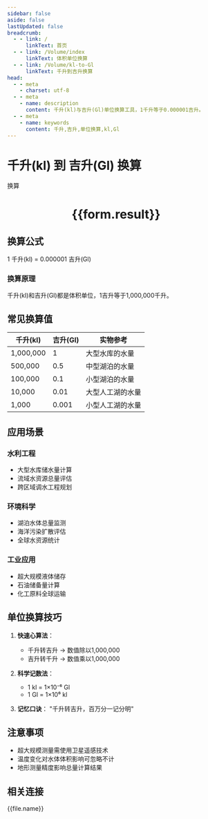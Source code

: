 ```yaml
---
sidebar: false
aside: false
lastUpdated: false
breadcrumb:
  - - link: /
      linkText: 首页
  - - link: /Volume/index
      linkText: 体积单位换算
  - - link: /Volume/kl-to-Gl
      linkText: 千升到吉升换算
head:
  - - meta
    - charset: utf-8
  - - meta
    - name: description
      content: 千升(kl)与吉升(Gl)单位换算工具，1千升等于0.000001吉升。
  - - meta
    - name: keywords
      content: 千升,吉升,单位换算,kl,Gl
---
```


# 千升(kl) 到 吉升(Gl) 换算

<script setup>
import { onMounted, reactive, inject ,ref  } from 'vue'
import { NButton,NForm ,NFormItem,NInput,NInputNumber,NSelect,NCard,useMessage ,NGrid ,NGi } from 'naive-ui'
import { defineClientComponent } from 'vitepress'
import { Volume } from '../../files';

const convert = inject('convert')
const formRef = ref(null);
const rules = {
  number:{
    required: true,
    type: 'number',
    trigger: "blur"
  }
}
const form = reactive({
  number:null,
  result:'',
  title:'千升(kl)到吉升(Gl)换算'
})

const convertHandler = (e) => {
  e.preventDefault();
  formRef.value?.validate((errors)=>{
    if (!errors) {
      form.result = `${form.number} kl = ${convert(form.number).from('kl').to('Gl')} Gl`
    }
  })
}
</script>

<n-form size="large" :model="form" ref='formRef' :rules="rules">
  <n-form-item label="数值" path="number">
    <n-input-number size="large" style="width:100%" :min="0" v-model:value="form.number" placeholder="请输入千升数值" />
  </n-form-item>
  <n-form-item>
    <n-button type="primary" style="width:100%" @click="convertHandler">换算</n-button>
  </n-form-item>
</n-form>
<n-card embedded :bordered="false" hoverable>
  <div style="text-align:center">
    <h1>{{form.result}}</h1>
  </div>
</n-card>

## 换算公式
1 千升(kl) = 0.000001 吉升(Gl)

### 换算原理
千升(kl)和吉升(Gl)都是体积单位，1吉升等于1,000,000千升。

## 常见换算值
| 千升(kl) | 吉升(Gl) | 实物参考                 |
|---------|---------|--------------------------|
| 1,000,000 | 1       | 大型水库的水量            |
| 500,000  | 0.5     | 中型湖泊的水量            |
| 100,000  | 0.1     | 小型湖泊的水量            |
| 10,000   | 0.01    | 大型人工湖的水量          |
| 1,000    | 0.001   | 小型人工湖的水量          |

## 应用场景
### 水利工程
- 大型水库储水量计算
- 流域水资源总量评估
- 跨区域调水工程规划

### 环境科学
- 湖泊水体总量监测
- 海洋污染扩散评估
- 全球水资源统计

### 工业应用
- 超大规模液体储存
- 石油储备量计算
- 化工原料全球运输

## 单位换算技巧
1. **快速心算法**：
   - 千升转吉升 → 数值除以1,000,000
   - 吉升转千升 → 数值乘以1,000,000

2. **科学记数法**：
   - 1 kl = 1×10⁻⁶ Gl
   - 1 Gl = 1×10⁶ kl

3. **记忆口诀**：
   "千升转吉升，百万分一记分明"

## 注意事项
- 超大规模测量需使用卫星遥感技术
- 温度变化对水体体积影响可忽略不计
- 地形测量精度影响总量计算结果

## 相关连接
<n-grid x-gap="12" :cols="4">
  <n-gi v-for="(file, index) in Volume" :key="index">
    <n-button
      text
      tag="a"
      :href="file.path"
      type="primary"
    >
      {{file.name}}
    </n-button>
  </n-gi>
</n-grid>